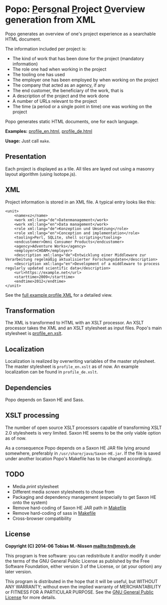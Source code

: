 # Popo: <u>P</u>ers<u>o</u>nal <u>P</u>roject <u>O</u>verview generation from XML

Popo generates an overview of one's project experience as a searchable
HTML document.

The information included per project is:

* The kind of work that has been done for the project (mandatory information)
* The role one had when working in the project
* The tooling one has used
* The employer one has been employed by when working on the project
* The company that acted as an agency, if any
* The end customer, the beneficiary of the work, that is
* A description of the project and the work done
* A number of URLs relevant to the project
* The time (a period or a single point in time) one was working on the project

Popo generates static HTML documents, one for each language.

**Examples:** [profile\_en.html](http://movb.de/popodemo/profile_en.html), [profile\_de.html](http://movb.de/popodemo/profile_de.html)

**Usage:** Just call `make`.

## Presentation

Each project is displayed as a tile. All tiles are layed out using a
masonry layout algorithm (using Isotope.js).

## XML

Project information is stored in an XML file. A typical entry looks like this:

    <unit>
        <name>xz</name>
        <work xml:lang="de">Datenmanagement</work>
        <work xml:lang="en">Data management</work>
        <role xml:lang="de">Konzeption und Umsetzung</role>
        <role xml:lang="en">Conception and implementation</role>
        <tooling>Perl, SQLite, shell scripting</tooling>
        <endcustomer>Omni Consumer Products</endcustomer>
        <agency>Adventure Works</agency>
        <employer>CHOAM</employer>
        <description xml:lang="de">Entwicklung einer Middleware zur Verarbeitung regelmäßig aktualisierter Forschungsdaten</description>
        <description xml:lang="en">Development of a middleware to process regularly updated scientific data</description>
        <url>https://example.net</url>
        <starttime>2009</starttime>
        <endtime>2012</endtime>
    </unit>

See the [full example profile XML](profile.xml) for a detailed view.

## Transformation

The XML is transformed to HTML with an XSLT processor. An XSLT processor takes
the XML and an XSLT stylesheet as input files. Popo's main stylesheet is
[profile\_en.xslt](profile_en.xslt).

## Localization

Localization is realized by overwriting variables of the master stylesheet.
The master stylesheet is `profile_en.xslt` as of now. An example localization
can be found in `profile_de.xslt`.

## Dependencies

Popo depends on Saxon HE and Sass.


## XSLT processing

The number of open source XSLT processors capable of transforming XSLT 2.0
stylesheets is very limited. Saxon HE seems to be the only viable option
as of now.

As a consequence Popo depends on a Saxon HE JAR file lying around somewhere,
preferably in `/usr/share/java/Saxon-HE.jar`. If the file is saved under
another location Popo's Makefile has to be changed accordingly.


## TODO

* Media *print* stylesheet
* Different media *screen* stylesheets to chose from
* Packaging and dependency management (especially to get Saxon HE onto the
  system)
* Remove hard-coding of Saxon HE JAR path in [Makefile](Makefile)
* Remove hard-coding of sass in [Makefile](Makefile)
* Cross-browser compatibility


## License

**Copyright (C) 2014-06 Tobias M.-Nissen <mailto:tn@movb.de>**

This program is free software: you can redistribute it and/or modify it under
the terms of the GNU General Public License as published by the Free Software
Foundation, either version 3 of the License, or (at your option) any later
version.

This program is distributed in the hope that it will be useful, but WITHOUT
ANY WARRANTY; without even the implied warranty of MERCHANTABILITY or FITNESS
FOR A PARTICULAR PURPOSE. See the [GNU General Public License](LICENSE) for
more details.


